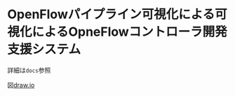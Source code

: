 # OpenFlowパイプライン可視化による可視化によるOpneFlowコントローラ開発支援システム

詳細は`docs`参照

図[draw.io](https://app.diagrams.net/#G1tSwW1bH3QNKV8Uuwrbea-TjOKw7qt9PJ)